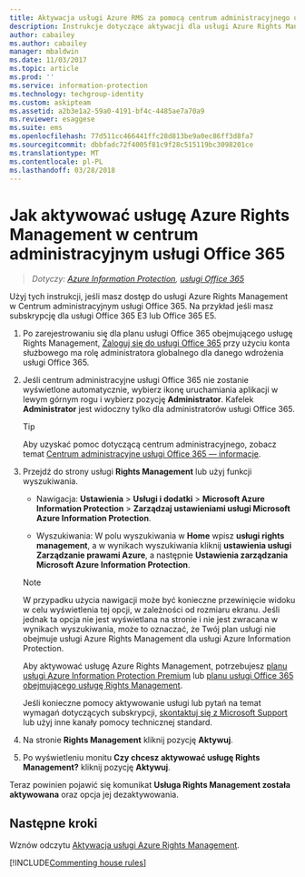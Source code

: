 ```yaml
---
title: Aktywacja usługi Azure RMS za pomocą centrum administracyjnego usługi Office 365 — AIP
description: Instrukcje dotyczące aktywacji dla usługi Azure Rights Management w przypadku korzystania z nowej wersji centrum administracyjnego usługi Office 365.
author: cabailey
ms.author: cabailey
manager: mbaldwin
ms.date: 11/03/2017
ms.topic: article
ms.prod: ''
ms.service: information-protection
ms.technology: techgroup-identity
ms.custom: askipteam
ms.assetid: a2b3e1a2-59a0-4191-bf4c-4485ae7a70a9
ms.reviewer: esaggese
ms.suite: ems
ms.openlocfilehash: 77d511cc466441ffc28d813be9a0ec86ff3d8fa7
ms.sourcegitcommit: dbbfadc72f4005f81c9f28c515119bc3098201ce
ms.translationtype: MT
ms.contentlocale: pl-PL
ms.lasthandoff: 03/28/2018
---
```

# <a name="how-to-activate-azure-rights-management-from-the-office-365-admin-center"></a>Jak aktywować usługę Azure Rights Management w centrum administracyjnym usługi Office 365

>*Dotyczy: [Azure Information Protection](https://azure.microsoft.com/pricing/details/information-protection), [usługi Office 365](http://download.microsoft.com/download/E/C/F/ECF42E71-4EC0-48FF-AA00-577AC14D5B5C/Azure_Information_Protection_licensing_datasheet_EN-US.pdf)*

Użyj tych instrukcji, jeśli masz dostęp do usługi Azure Rights Management w Centrum administracyjnym usługi Office 365. Na przykład jeśli masz subskrypcję dla usługi Office 365 E3 lub Office 365 E5.

1. Po zarejestrowaniu się dla planu usługi Office 365 obejmującego usługę Rights Management, [Zaloguj się do usługi Office 365](https://portal.office.com/) przy użyciu konta służbowego ma rolę administratora globalnego dla danego wdrożenia usługi Office 365.

2. Jeśli centrum administracyjne usługi Office 365 nie zostanie wyświetlone automatycznie, wybierz ikonę uruchamiania aplikacji w lewym górnym rogu i wybierz pozycję **Administrator**. Kafelek **Administrator** jest widoczny tylko dla administratorów usługi Office 365.

    > [!TIP]
    > Aby uzyskać pomoc dotyczącą centrum administracyjnego, zobacz temat [Centrum administracyjne usługi Office 365 — informacje](https://support.office.com/article/About-the-Office-365-Admin-Center-758befc4-0888-4009-9f14-0d147402fd23).

3. Przejdź do strony usługi **Rights Management** lub użyj funkcji wyszukiwania.
    
    - Nawigacja: **Ustawienia** > **Usługi i dodatki** > **Microsoft Azure Information Protection** > **Zarządzaj ustawieniami usługi Microsoft Azure Information Protection**.
    
    - Wyszukiwania: W polu wyszukiwania w **Home** wpisz **usługi rights management**, a w wynikach wyszukiwania kliknij **ustawienia usługi Zarządzanie prawami Azure**, a następnie **Ustawienia zarządzania Microsoft Azure Information Protection**. 
    
    > [!NOTE]
    >W przypadku użycia nawigacji może być konieczne przewinięcie widoku w celu wyświetlenia tej opcji, w zależności od rozmiaru ekranu. Jeśli jednak ta opcja nie jest wyświetlana na stronie i nie jest zwracana w wynikach wyszukiwania, może to oznaczać, że Twój plan usługi nie obejmuje usługi Azure Rights Management dla usługi Azure Information Protection.
    >
    >Aby aktywować usługę Azure Rights Management, potrzebujesz [planu usługi Azure Information Protection Premium](https://www.microsoft.com/cloud-platform/azure-information-protection-pricing) lub [planu usługi Office 365 obejmującego usługę Rights Management](http://download.microsoft.com/download/E/C/F/ECF42E71-4EC0-48FF-AA00-577AC14D5B5C/Azure_Information_Protection_licensing_datasheet_EN-US.pdf). 
    
    Jeśli konieczne pomocy aktywowanie usługi lub pytań na temat wymagań dotyczących subskrypcji, [skontaktuj się z Microsoft Support](../get-started/information-support.md#to-contact-microsoft-support) lub użyj inne kanały pomocy technicznej standard.

4. Na stronie **Rights Management** kliknij pozycję **Aktywuj**.

5. Po wyświetleniu monitu **Czy chcesz aktywować usługę Rights Management?** kliknij pozycję **Aktywuj**.

Teraz powinien pojawić się komunikat **Usługa Rights Management została aktywowana** oraz opcja jej dezaktywowania.


## <a name="next-steps"></a>Następne kroki
Wznów odczytu [Aktywacja usługi Azure Rights Management](activate-service.md#configuring-onboarding-controls-for-a-phased-deployment).

[!INCLUDE[Commenting house rules](../includes/houserules.md)]
